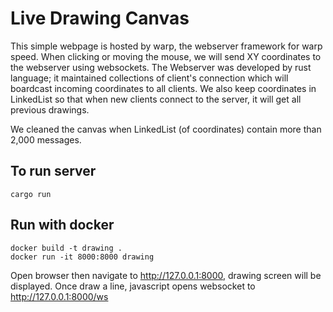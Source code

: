 # Live Drawing Canvas
This simple webpage is hosted by warp, the webserver framework for warp speed. When clicking or moving the mouse, we will send XY coordinates to the webserver using websockets. The Webserver was developed by rust language; it maintained collections of client's connection which will boardcast incoming coordinates to all clients. We also keep coordinates in LinkedList so that when new clients connect to the server, it will get all previous drawings.

We cleaned the canvas when LinkedList (of coordinates) contain more than 2,000 messages.

## To run server
```
cargo run
```

## Run with docker
```
docker build -t drawing .
docker run -it 8000:8000 drawing
```

Open browser then navigate to http://127.0.0.1:8000, drawing screen will be displayed. Once draw a line, javascript opens websocket to
http://127.0.0.1:8000/ws
